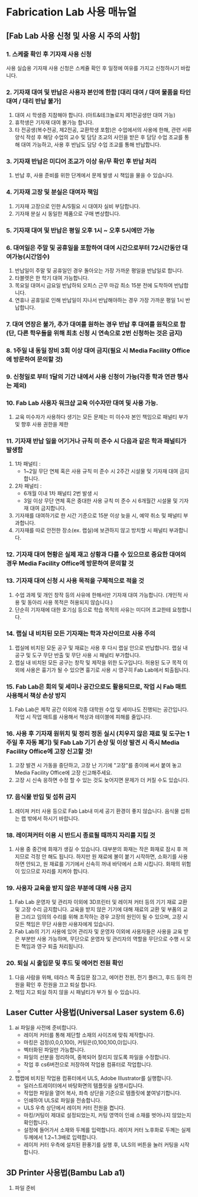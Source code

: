 # Fabrication Lab 사용 매뉴얼

## [Fab Lab 사용 신청 및 사용 시 주의 사항]

### 1. 스케줄 확인 후 기자재 사용 신청
   사용 실습용 기자재 사용 신청은 스케쥴 확인 후 일정에 여유를 가지고 신청하시기 바랍니다.

### 2. 기자재 대여 및 반납은 사용자 본인에 한함 [대리 대여 / 대여 물품을 타인 대여 / 대리 반납 불가]
   1. 대여 시 학생증 지참해야 합니다. (아트&테크놀로지 제1전공생만 대여 가능)
   2. 휴학생은 기자재 대여 불가능 합니다.
   3. 타 전공생(복수전공, 제2전공, 교환학생 포함)은 수업에서의 사용에 한해, 관련 서류 양식 작성 후 해당 수업의 교수 및 담당 조교의 사인을 받은 후 담당 수업 조교를 통해 대여 가능하고, 사용 후 반납도 담당 수업 조교를 통해 반납합니다.

### 3. 기자재 반납은 미디어 조교가 이상 유/무 확인 후 반납 처리
   1. 반납 후, 사용 준비를 위한 단계에서 문제 발생 시 책임을 물을 수 있습니다.

### 4. 기자재 고장 및 분실은 대여자 책임
   1. 기자재 고장으로 인한 A/S필요 시 대여자 실비 부담합니다.
   2. 기자재 분실 시 동일한 제품으로 구매 변상합니다.

### 5. 기자재 대여 및 반납은 평일 오후 1시 ~ 오후 5시에만 가능

### 6. 대여일은 주말 및 공휴일을 포함하여 대여 시간으로부터 72시간동안 대여가능(시간엄수)
   1. 반납일이 주말 및 공휴일인 경우 돌아오는 가장 가까운 평일을 반납일로 합니다.
   2. 타블렛은 한 학기 대여 가능합니다.
   3. 목요일 대여시 금요일 반납하되 오피스 근무 마감 최소 15분 전에 도착하여 반납합니다.
   4. 연휴나 공휴일로 인해 반납일이 지나서 반납해야하는 경우 가장 가까운 평일 1시 반납합니다.

### 7. 대여 연장은 불가, 추가 대여를 원하는 경우 반납 후 대여를 원칙으로 함(단, 다른 학우들을 위해 최초 신청 시 연속으로 2번 신청하는 것은 금지)

### 8. 1주일 내 동일 장비 3회 이상 대여 금지(필요 시 Media Facility Office에 방문하여 문의할 것)

### 9. 신청일로 부터 1달의 기간 내에서 사용 신청이 가능(각종 학과 연관 행사는 제외)

### 10. Fab Lab 사용자 워크샵 교육 이수자만 대여 및 사용 가능.
   1. 교육 미수자가 사용하다 생기는 모든 문제는  미 이수자 본인 책임으로 패널티 부가 및 향후 사용 권한을 제한

### 11. 기자재 반납 일을 어기거나 규칙 미 준수 시 다음과 같은 학과 패널티가 발생함
   1. 1차 패널티 :
      - 1~2일 무단 연체 혹은 사용 규칙 미 준수 시 2주간 시설물 및 기자재 대여 금지합니다.
   2. 2차 패널티 :
      - 6개월 이내 1차 패널티 2번 발생 시
      - 3일 이상 무단 연체 혹은 중대한 사용 규칙 미 준수 시 6개월간 시설물 및 기자재 대여 금지합니다.
   3. 기자재를 대여하기로 한 시간 기준으로 15분 이상 늦을 시, 예약 취소 및 패널티 부과합니다.
   4. 기자재를 따로 안전한 장소(ex. 랩실)에 보관하지 않고 방치할 시 패널티 부과합니다.

### 12. 기자재 대여 현황은 실제 재고 상황과 다를 수 있으므로 중요한 대여의 경우 Media Facility Office에 방문하여 문의할 것

### 13. 기자재 대여 신청 시 사용 목적을 구체적으로 적을 것
   1. 수업 과제 및 개인 창작 등의 사유에 한해서만 기자재 대여 가능합니다. (개인적 사용 및 동아리 사용 목적은 허용되지 않습니다.)
   2. 단순히 기자재에 대한 호기심 등으로 학습 목적의 사유는 미디어 조교한테 요청합니다.

### 14. 랩실 내 비치된 모든 기자재는 학과 자산이므로 사용 주의
   1. 랩실에 비치된 모둔 공구 및 재료는 사용 후 다시 랩실 안으로 반납합니다. 랩실 내 공구 및 도구 무단 반출 및 무단 사용 시 패널티 부가합니다.
   2. 랩실 내 비치된 모든 공구는 창작 및 제작을 위한 도구입니다. 허용된 도구 목적 이외에 사용은 흉기가 될 수 있으면 흉기로 사용 시 영구히 Fab Lab에서 퇴출됩니다.

### 15. Fab Lab은 회의 및 세미나 공간으로도 활용되므로, 작업 시 Fab 매트 사용해서 책상 손상 방지
   1. Fab Lab은 제작 공간 이외에 각종 대학원 수업 및 세미나도 진행되는 공간입니다. 작업 시 작업 매트를 사용해서 책상과 테이블에 피해를 줄입니다.

### 16. 사용 후 기자재 원위치 및 정리 정돈 실시 (치우지 않은 재료 및 도구는 1주일 후 자동 폐기) 및 Fab Lab 기기 손상 및 이상 발견 시 즉시 Media Facility Office에 고장 신고할 것!
   1. 고장 발견 시 가동을 중단하고,  고장 난 기기에 "고장"를 종이에 써서 붙여 놓고 Media Facility Office에 고장 신고해주세요.
   2. 고장 시 신속 응하면 수정 할 수 있는 것도 늦어지면 문제가 더 커질 수도 있습니다.

### 17. 음식물 반입 및 섭취 금지
   1. 레이져 커터 사용 등으로 Fab Lab내 미세 공기 환경이 좋지 않습니다.  음식물 섭취는 랩 밖에서 하시기 바랍니다.

### 18. 레이져커터 이용 시 반드시 종료될 때까지 자리를 지킬 것
   1. 사용 중 중간에 화재가 생길 수 있습니다. 대부분의 화재는 작은 화재로 잠시 후 꺼지므로 걱정 안 해도 됩니다. 하지만 원 재료에 불이 붙기 시작하면, 소화기를 사용하면 안되고, 원 재료를 기기에서 신속히 꺼내 바닥에서 소화 시킵니다. 화재의 위험이 있으므로 자리를 지켜야 합니다.

### 19. 사용자 교육을 받지 않은 부분에 대해 사용 금지
   1. Fab Lab 운영자 및 관리자 이외에 3D프린터 및 레이져 커터 등의 기기 재료 교환 및 고장 수리 금지합니다. 교육을 받지 않은 기기에 대해 재료의 교환 및 부품의 교환 그리고 임의의 수리를 위해 조작하는 경우 고장의 원인이 될 수 있으며, 고장 시 모든 책임은 무단 사용한 사용자에게 있습니다.
   2. Fab Lab의 기기 사용에 있어 관리자 및 운영자 이외에 사용자들은 사용을 교육 받은 부분만 사용 가능하며, 무단으로 운영자 및 관리자의 역할을 무단으로 수행 시 모든 책임과 영구 퇴출 처리됩니다.

### 20. 퇴실 시 출입문 및 후드 및 에어컨 전원 확인
   1. 다음 사람을 위해,  테라스 쪽 출입문 잠그고, 에어컨 전원, 전기 플러그, 후드 등의 전원을 확인 후 전원을 끄고 퇴실 합니다.
   2. 책임 지고 퇴실 하지 않을 시 패널티가 부가 될 수 있습니다.

## Laser Cutter 사용법(Universal Laser system 6.6)

1. ai 파일을 사전에 준비합니다. 
   - 레이저 커터를 통해 제단할 소재의 사이즈에 맞춰 제작합니다.
   - 마킹은 검정(0,0,0,100), 커팅은(0,100,100,0)입니다.
   - 벡터화된 파일만 가능합니다. 
   - 파일의 선분을 정리하여, 중복되어 잘리지 않도록 파일을 수정합니다.
   - 작업 후 cs6버전으로 저장하여 작업용 컴퓨터로 작업합니다.
   - 
2. 팹랩에 비치된 작업용 컴퓨터에서 ULS, Adobe Illustrator를 실행합니다.
   - 일러스트레이터에서 바탕화면의 템플릿을 실행시킵니다.
   - 작업한 파일을 열어 복사, 좌측 상단을 기준으로 템플릿에 붙여넣기합니다.
   - 인쇄하여 ULS로 파일을 전송합니다.
   - ULS 우측 상단에서 레이저 커터 전원을 켭니다.
   - 마킹/커팅이 제대로 설정되었는지, 커팅 영역이 인쇄 소재를 벗어나지 않았는지 확인합니다.
   - 설정에 들어가서 소재와 두께를 입력합니다. 레이저 커터 노후화로 두께는 실제 두께에서 1.2~1.3배로 입력합니다.
   - 레이저 커터 우측에 설치된 환풍기를 실행 후, ULS의 버튼을 눌러 커팅을 시작합니다.
 
## 3D Printer 사용법(Bambu Lab a1)
1. 파일 준비

